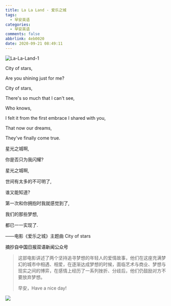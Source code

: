 ```yaml
---
title: La La Land - 爱乐之城
tags:
  - 早安英语
categories:
  - 早安英语
comments: false
abbrlink: 4eb0020
date: 2020-09-21 08:49:11
---
```

![La-La-Land-1](https://cdn.jsdelivr.net/gh/lucas-nz/ImgHosting/img/La-La-Land-1.jpg)

<gm-en>

City of stars,

Are you shining just for me?

<!-- more -->

City of stars,

There's so much that I can't see,

Who knows,

I felt it from the first embrace I shared with you,

That now our dreams,

They've finally come true.

</gm-en>

<gm-cn>

星光之城啊,

你是否只为我闪耀?

星光之城啊,

世间有太多的不可明了,

谁又能知道?

第一次和你拥抱时我就感觉到了,

我们的那些梦想,

都已一一实现了.

</gm-cn>

<ref>

——电影《爱乐之城》主题曲 City of stars

<mark>

摘抄自中国日报双语新闻公众号

</mark>

</ref>

>这部电影讲述了两个坚持追寻梦想的年轻人的爱情故事，他们在这座充满梦幻的城市中相遇、相爱，在逐渐达成梦想的时候，面临艺术与商业、梦想与现实之间的博弈，在感情上经历了一系列挫折、分歧后，他们仍鼓励对方不要放弃梦想。
>
>早安，Have a nice day!

![](https://cdn.jsdelivr.net/gh/lucas-nz/ImgHosting/img/%E4%B8%AD%E5%9B%BD%E6%97%A5%E6%8A%A5%E5%8F%8C%E8%AF%AD%E6%96%B0%E9%97%BB%E5%85%AC%E4%BC%97%E5%8F%B7.jpg)